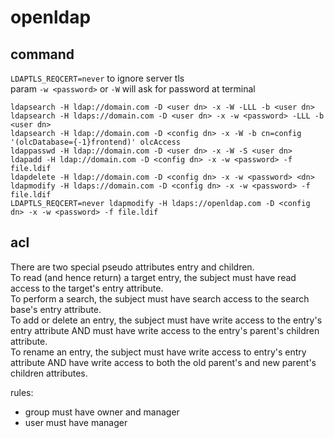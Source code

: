 # openldap

## command

`LDAPTLS_REQCERT=never` to ignore server tls \
param `-w <password>` or `-W` will ask for password at terminal
```
ldapsearch -H ldap://domain.com -D <user dn> -x -W -LLL -b <user dn>
ldapsearch -H ldaps://domain.com -D <user dn> -x -w <password> -LLL -b <user dn>
ldapsearch -H ldap://domain.com -D <config dn> -x -W -b cn=config '(olcDatabase={-1}frontend)' olcAccess
ldappasswd -H ldap://domain.com -D <user dn> -x -W -S <user dn>
ldapadd -H ldap://domain.com -D <config dn> -x -w <password> -f file.ldif
ldapdelete -H ldap://domain.com -D <config dn> -x -w <password> <dn>
ldapmodify -H ldaps://domain.com -D <config dn> -x -w <password> -f file.ldif
LDAPTLS_REQCERT=never ldapmodify -H ldaps://openldap.com -D <config dn> -x -w <password> -f file.ldif
```

## acl

There are two special pseudo attributes entry and children. \
To read (and hence return) a target entry, the subject must have read access to the target's entry attribute. \
To perform a search, the subject must have search access to the search base's entry attribute. \
To add or delete an entry, the subject must have write access to the entry's entry attribute AND must have write access to the entry's parent's children attribute. \
To rename an entry, the subject must have write access to entry's entry attribute AND have write access to both the old parent's and new parent's children attributes.

rules:
- group must have owner and manager
- user must have manager